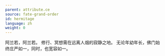 ```yaml
---
parent: attribute.ce
source: fate-grand-order
id: hermitage
language: zh
weight: 0
---
```


阿兰若，阿兰若。
修行、冥想需在远离人烟的寂静之地。
无论年幼年长，佛门始终庄严如一，同时，也宽容如一。
